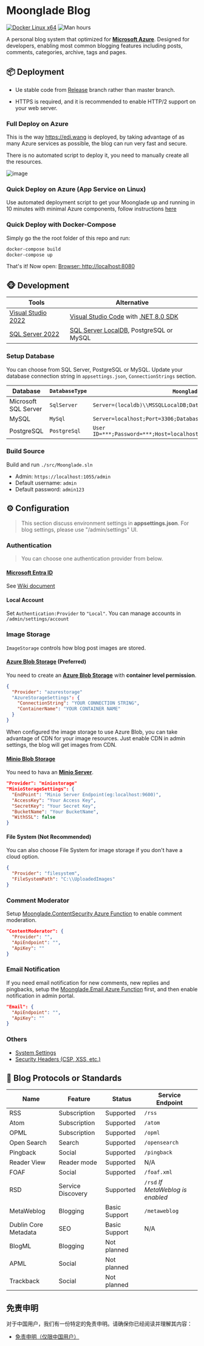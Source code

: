 # Moonglade Blog

[![Docker Linux x64](https://github.com/EdiWang/Moonglade/actions/workflows/docker.yml/badge.svg)](https://github.com/EdiWang/Moonglade/actions/workflows/docker.yml)
![Man hours](https://manhours.aiursoft.cn/r/github.com/ediwang/moonglade.svg)

A personal blog system that optimized for [**Microsoft Azure**](https://azure.microsoft.com/en-us/). Designed for developers, enabling most common blogging features including posts, comments, categories, archive, tags and pages.

## 📦 Deployment

- Ue stable code from [Release](https://github.com/EdiWang/Moonglade/releases) branch rather than master branch.

- HTTPS is required, and it is recommended to enable HTTP/2 support on your web server.

### Full Deploy on Azure

This is the way https://edi.wang is deployed, by taking advantage of as many Azure services as possible, the blog can run very fast and secure. 

There is no automated script to deploy it, you need to manually create all the resources.

![image](https://cdn.edi.wang/web-assets/ediwang-azure-arch-visio-nov2022.png)

### Quick Deploy on Azure (App Service on Linux)

Use automated deployment script to get your Moonglade up and running in 10 minutes with minimal Azure components, follow instructions [here](https://github.com/EdiWang/Moonglade/wiki/Quick-Deploy-on-Azure)

### Quick Deploy with Docker-Compose

Simply go the the root folder of this repo and run:

```bash
docker-compose build
docker-compose up
```

That's it! Now open: [Browser: http://localhost:8080](http://localhost:8080)

## 🐵 Development

Tools | Alternative
--- | ---
[Visual Studio 2022](https://visualstudio.microsoft.com/) | [Visual Studio Code](https://code.visualstudio.com/) with [.NET 8.0 SDK](http://dot.net)
[SQL Server 2022](https://www.microsoft.com/en-us/sql-server/sql-server-2022) | [SQL Server LocalDB](https://learn.microsoft.com/en-us/sql/database-engine/configure-windows/sql-server-express-localdb?view=sql-server-ver16&WT.mc_id=AZ-MVP-5002809), PostgreSQL or MySQL 

### Setup Database

You can choose from SQL Server, PostgreSQL or MySQL. Update your database connection string in `appsettings.json`, `ConnectionStrings` section.


Database | `DatabaseType` | `MoongladeDatabase` Example
--- | --- | ---
Microsoft SQL Server | `SqlServer` | `Server=(localdb)\\MSSQLLocalDB;Database=moonglade;Trusted_Connection=True;`
MySQL | `MySql` | `Server=localhost;Port=3306;Database=moonglade;Uid=root;Pwd=***;`
PostgreSQL | `PostgreSql` | `User ID=***;Password=***;Host=localhost;Port=5432;Database=moonglade;Pooling=true;`

### Build Source

Build and run `./src/Moonglade.sln`
- Admin: `https://localhost:1055/admin`
- Default username: `admin`
- Default password: `admin123`

## ⚙ Configuration

> This section discuss environment settings in **appsettings.json**. For blog settings, please use "/admin/settings" UI.

### Authentication

> You can choose one authentication provider from below.

#### [Microsoft Entra ID](https://azure.microsoft.com/en-us/services/active-directory/)

See [Wiki document](https://github.com/EdiWang/Moonglade/wiki/Use-Microsoft-Entra-ID-Authentication)

#### Local Account

Set `Authentication:Provider` to `"Local"`. You can manage accounts in `/admin/settings/account`

### Image Storage
`ImageStorage` controls how blog post images are stored.

#### [Azure Blob Storage](https://azure.microsoft.com/en-us/services/storage/blobs/) (Preferred)

You need to create an [**Azure Blob Storage**](https://azure.microsoft.com/en-us/services/storage/blobs/) with **container level permission**. 

```json
{
  "Provider": "azurestorage"
  "AzureStorageSettings": {
    "ConnectionString": "YOUR CONNECTION STRING",
    "ContainerName": "YOUR CONTAINER NAME"
  }
}
```

When configured the image storage to use Azure Blob, you can take advantage of CDN for your image resources. Just enable CDN in admin settings, the blog will get images from CDN.

#### [Minio Blob Storage](https://min.io/)

You need to hava an [**Minio Server**](https://docs.min.io/). 

```json
"Provider": "miniostorage"
"MinioStorageSettings": {
  "EndPoint": "Minio Server Endpoint(eg:localhost:9600)",
  "AccessKey": "Your Access Key",
  "SecretKey": "Your Secret Key",
  "BucketName": "Your BucketName",
  "WithSSL": false
}
```

#### File System (Not Recommended)

You can also choose File System for image storage if you don't have a cloud option.

```json
{
  "Provider": "filesystem",
  "FileSystemPath": "C:\\UploadedImages"
}
```

### Comment Moderator

Setup [Moonglade.ContentSecurity Azure Function](https://github.com/EdiWang/Moonglade.ContentSecurity) to enable comment moderation.

```json
"ContentModerator": {
  "Provider": "",
  "ApiEndpoint": "",
  "ApiKey": ""
}
```

### Email Notification

If you need email notification for new comments, new replies and pingbacks, setup the [Moonglade.Email Azure Function](https://github.com/EdiWang/Moonglade.Email) first, and then enable notification in admin portal.

```json
"Email": {
  "ApiEndpoint": "",
  "ApiKey": ""
}
```

### Others

- [System Settings](https://github.com/EdiWang/Moonglade/wiki/System-Settings)
- [Security Headers (CSP, XSS, etc.)](https://github.com/EdiWang/Moonglade/wiki/Security-Headers-(CSP,-XSS,-etc.))

## 🎉 Blog Protocols or Standards

Name | Feature | Status | Service Endpoint
--- | --- | --- | ---
RSS | Subscription | Supported | `/rss`
Atom | Subscription | Supported | `/atom`
OPML | Subscription | Supported | `/opml`
Open Search | Search | Supported | `/opensearch`
Pingback | Social | Supported | `/pingback`
Reader View | Reader mode | Supported | N/A
FOAF | Social | Supported | `/foaf.xml`
RSD | Service Discovery | Supported | `/rsd` *If MetaWeblog is enabled*
MetaWeblog | Blogging | Basic Support | `/metaweblog`
Dublin Core Metadata | SEO | Basic Support | N/A
BlogML | Blogging | Not planned | 
APML | Social | Not planned | 
Trackback | Social | Not planned |

## 免责申明

对于中国用户，我们有一份特定的免责申明。请确保你已经阅读并理解其内容：

- [免责申明（仅限中国用户）](./DISCLAIMER_CN.md)
